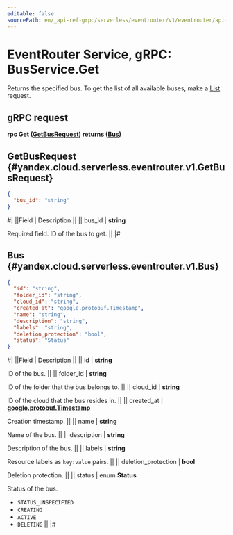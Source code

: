 ```yaml
---
editable: false
sourcePath: en/_api-ref-grpc/serverless/eventrouter/v1/eventrouter/api-ref/grpc/Bus/get.md
---
```


# EventRouter Service, gRPC: BusService.Get

Returns the specified bus.
To get the list of all available buses, make a [List](/docs/functions/eventrouter/api-ref/grpc/Bus/list#List) request.

## gRPC request

**rpc Get ([GetBusRequest](#yandex.cloud.serverless.eventrouter.v1.GetBusRequest)) returns ([Bus](#yandex.cloud.serverless.eventrouter.v1.Bus))**

## GetBusRequest {#yandex.cloud.serverless.eventrouter.v1.GetBusRequest}

```json
{
  "bus_id": "string"
}
```

#|
||Field | Description ||
|| bus_id | **string**

Required field. ID of the bus to get. ||
|#

## Bus {#yandex.cloud.serverless.eventrouter.v1.Bus}

```json
{
  "id": "string",
  "folder_id": "string",
  "cloud_id": "string",
  "created_at": "google.protobuf.Timestamp",
  "name": "string",
  "description": "string",
  "labels": "string",
  "deletion_protection": "bool",
  "status": "Status"
}
```

#|
||Field | Description ||
|| id | **string**

ID of the bus. ||
|| folder_id | **string**

ID of the folder that the bus belongs to. ||
|| cloud_id | **string**

ID of the cloud that the bus resides in. ||
|| created_at | **[google.protobuf.Timestamp](https://developers.google.com/protocol-buffers/docs/reference/google.protobuf#timestamp)**

Creation timestamp. ||
|| name | **string**

Name of the bus. ||
|| description | **string**

Description of the bus. ||
|| labels | **string**

Resource labels as `key:value` pairs. ||
|| deletion_protection | **bool**

Deletion protection. ||
|| status | enum **Status**

Status of the bus.

- `STATUS_UNSPECIFIED`
- `CREATING`
- `ACTIVE`
- `DELETING` ||
|#